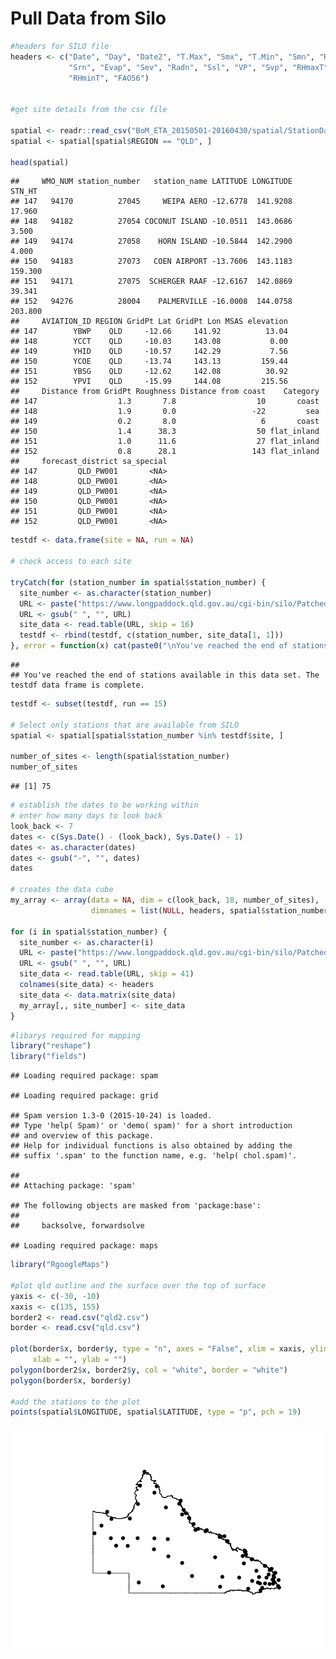 Pull Data from Silo
================

``` r
#headers for SILO file
headers <- c("Date", "Day", "Date2", "T.Max", "Smx", "T.Min", "Smn", "Rain",
             "Srn", "Evap", "Sev", "Radn", "Ssl", "VP", "Svp", "RHmaxT",
             "RHminT", "FAO56")


#get site details from the csv file

spatial <- readr::read_csv("BoM_ETA_20150501-20160430/spatial/StationData.csv")
spatial <- spatial[spatial$REGION == "QLD", ]

head(spatial)
```

    ##     WMO_NUM station_number   station_name LATITUDE LONGITUDE  STN_HT
    ## 147   94170          27045     WEIPA AERO -12.6778  141.9208  17.960
    ## 148   94182          27054 COCONUT ISLAND -10.0511  143.0686   3.500
    ## 149   94174          27058    HORN ISLAND -10.5844  142.2900   4.000
    ## 150   94183          27073   COEN AIRPORT -13.7606  143.1183 159.300
    ## 151   94171          27075  SCHERGER RAAF -12.6167  142.0869  39.341
    ## 152   94276          28004    PALMERVILLE -16.0008  144.0758 203.800
    ##     AVIATION_ID REGION GridPt Lat GridPt Lon MSAS elevation
    ## 147        YBWP    QLD     -12.66     141.92          13.04
    ## 148        YCCT    QLD     -10.03     143.08           0.00
    ## 149        YHID    QLD     -10.57     142.29           7.56
    ## 150        YCOE    QLD     -13.74     143.13         159.44
    ## 151        YBSG    QLD     -12.62     142.08          30.92
    ## 152        YPVI    QLD     -15.99     144.08         215.56
    ##     Distance from GridPt Roughness Distance from coast    Category
    ## 147                  1.3       7.8                  10       coast
    ## 148                  1.9       0.0                 -22         sea
    ## 149                  0.2       8.0                   6       coast
    ## 150                  1.4      38.3                  50 flat_inland
    ## 151                  1.0      11.6                  27 flat_inland
    ## 152                  0.8      28.1                 143 flat_inland
    ##     forecast_district sa_special
    ## 147         QLD_PW001       <NA>
    ## 148         QLD_PW001       <NA>
    ## 149         QLD_PW001       <NA>
    ## 150         QLD_PW001       <NA>
    ## 151         QLD_PW001       <NA>
    ## 152         QLD_PW001       <NA>

``` r
testdf <- data.frame(site = NA, run = NA)

# check access to each site

tryCatch(for (station_number in spatial$station_number) {
  site_number <- as.character(station_number)
  URL <- paste("https://www.longpaddock.qld.gov.au/cgi-bin/silo/PatchedPointDataset.php?format=fao56&station=", site_number, "&start=20160101&finish=20160102&username=USQKEITH&password=KEITH4350")
  URL <- gsub(" ", "", URL) 
  site_data <- read.table(URL, skip = 16)
  testdf <- rbind(testdf, c(station_number, site_data[1, 1]))
}, error = function(x) cat(paste0("\nYou've reached the end of stations available in this data set. The testdf data frame is complete.")))
```

    ## 
    ## You've reached the end of stations available in this data set. The testdf data frame is complete.

``` r
testdf <- subset(testdf, run == 15)

# Select only stations that are available from SILO
spatial <- spatial[spatial$station_number %in% testdf$site, ]

number_of_sites <- length(spatial$station_number)
number_of_sites
```

    ## [1] 75

``` r
# establish the dates to be working within
# enter how many days to look back
look_back <- 7
dates <- c(Sys.Date() - (look_back), Sys.Date() - 1)
dates <- as.character(dates)
dates <- gsub("-", "", dates)
dates

# creates the data cube
my_array <- array(data = NA, dim = c(look_back, 18, number_of_sites),
                  dimnames = list(NULL, headers, spatial$station_number))

for (i in spatial$station_number) {
  site_number <- as.character(i)
  URL <- paste("https://www.longpaddock.qld.gov.au/cgi-bin/silo/PatchedPointDataset.php?format=fao56&station=", i, "&start=", dates[1], "&finish=", dates[2], "&username=USQKEITH&password=KEITH4350")
  URL <- gsub(" ", "", URL) 
  site_data <- read.table(URL, skip = 41)
  colnames(site_data) <- headers
  site_data <- data.matrix(site_data) 
  my_array[,, site_number] <- site_data 
}
```

``` r
#libarys required for mapping
library("reshape")
library("fields")
```

    ## Loading required package: spam

    ## Loading required package: grid

    ## Spam version 1.3-0 (2015-10-24) is loaded.
    ## Type 'help( Spam)' or 'demo( spam)' for a short introduction 
    ## and overview of this package.
    ## Help for individual functions is also obtained by adding the
    ## suffix '.spam' to the function name, e.g. 'help( chol.spam)'.

    ## 
    ## Attaching package: 'spam'

    ## The following objects are masked from 'package:base':
    ## 
    ##     backsolve, forwardsolve

    ## Loading required package: maps

``` r
library("RgoogleMaps")

#plot qld outline and the surface over the top of surface
yaxis <- c(-30, -10)
xaxis <- c(135, 155)
border2 <- read.csv("qld2.csv")
border <- read.csv("qld.csv")

plot(border$x, border$y, type = "n", axes = "False", xlim = xaxis, ylim = yaxis,
     xlab = "", ylab = "")
polygon(border2$x, border2$y, col = "white", border = "white")
polygon(border$x, border$y)

#add the stations to the plot
points(spatial$LONGITUDE, spatial$LATITUDE, type = "p", pch = 19)
```

![](Pull_data_from_SILO_files/figure-markdown_github/map-1.png)
